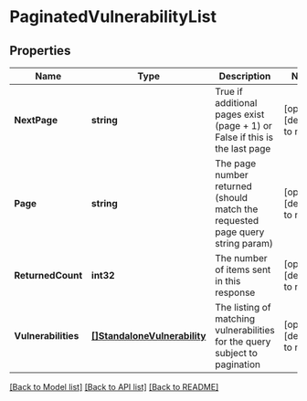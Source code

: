 # PaginatedVulnerabilityList

## Properties
Name | Type | Description | Notes
------------ | ------------- | ------------- | -------------
**NextPage** | **string** | True if additional pages exist (page + 1) or False if this is the last page | [optional] [default to null]
**Page** | **string** | The page number returned (should match the requested page query string param) | [optional] [default to null]
**ReturnedCount** | **int32** | The number of items sent in this response | [optional] [default to null]
**Vulnerabilities** | [**[]StandaloneVulnerability**](StandaloneVulnerability.md) | The listing of matching vulnerabilities for the query subject to pagination | [optional] [default to null]

[[Back to Model list]](../README.md#documentation-for-models) [[Back to API list]](../README.md#documentation-for-api-endpoints) [[Back to README]](../README.md)


